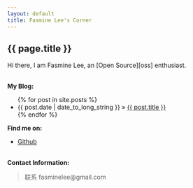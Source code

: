 ```yaml
---
layout: default
title: Fasmine Lee's Corner
---
```


<h2>{{ page.title }}</h2>
Hi there, I am Fasmine Lee, an [Open Source][oss] enthusiast.

<p><br/><b>My Blog:</b></p>
<ul class="posts">
  {% for post in site.posts %}
  <li>
    <span>{{ post.date | date_to_long_string }}</span> &raquo; 
    <a href="{{ post.url }}">{{ post.title }}</a>
  </li>{% endfor %}
</ul>

<p><b>Find me on:</b></p>
<ul>
  <li><a href="http://github.com/fasminelee/">Github</a></li>
</ul>
<p><br /><b>Contact Information:</b></p>

<blockquote>联系 fasminelee@gmail.com</blockquote>


[oss]:http://en.wikipedia.org/wiki/Open_source